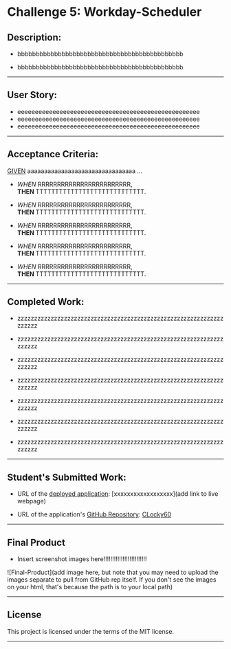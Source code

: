 # Challenge 5: Workday-Scheduler

## Description:
* bbbbbbbbbbbbbbbbbbbbbbbbbbbbbbbbbbbbbbbbbbbbb

* bbbbbbbbbbbbbbbbbbbbbbbbbbbbbbbbbbbbbbbbbbbbb

___

## User Story:
* eeeeeeeeeeeeeeeeeeeeeeeeeeeeeeeeeeeeeeeeeeeeeeeeeeee
* eeeeeeeeeeeeeeeeeeeeeeeeeeeeeeeeeeeeeeeeeeeeeeeeeeee
* eeeeeeeeeeeeeeeeeeeeeeeeeeeeeeeeeeeeeeeeeeeeeeeeeeee

___

## Acceptance Criteria:
<u>GIVEN</u> aaaaaaaaaaaaaaaaaaaaaaaaaaaaaaaa ...

* <i>WHEN </i>RRRRRRRRRRRRRRRRRRRRRRRR,
<br><b>THEN </b>TTTTTTTTTTTTTTTTTTTTTTTTTTTT.

* <i>WHEN </i>RRRRRRRRRRRRRRRRRRRRRRRR,
<br><b>THEN </b>TTTTTTTTTTTTTTTTTTTTTTTTTTTT.

* <i>WHEN </i>RRRRRRRRRRRRRRRRRRRRRRRR,
<br><b>THEN </b>TTTTTTTTTTTTTTTTTTTTTTTTTTTT.

* <i>WHEN </i>RRRRRRRRRRRRRRRRRRRRRRRR,
<br><b>THEN </b>TTTTTTTTTTTTTTTTTTTTTTTTTTTT.

* <i>WHEN </i>RRRRRRRRRRRRRRRRRRRRRRRR,
<br><b>THEN </b>TTTTTTTTTTTTTTTTTTTTTTTTTTTT.

___

## Completed Work:
* zzzzzzzzzzzzzzzzzzzzzzzzzzzzzzzzzzzzzzzzzzzzzzzzzzzzzzzzzzzzzzzzzzzz

* zzzzzzzzzzzzzzzzzzzzzzzzzzzzzzzzzzzzzzzzzzzzzzzzzzzzzzzzzzzzzzzzzzzz

* zzzzzzzzzzzzzzzzzzzzzzzzzzzzzzzzzzzzzzzzzzzzzzzzzzzzzzzzzzzzzzzzzzzz

* zzzzzzzzzzzzzzzzzzzzzzzzzzzzzzzzzzzzzzzzzzzzzzzzzzzzzzzzzzzzzzzzzzzz

* zzzzzzzzzzzzzzzzzzzzzzzzzzzzzzzzzzzzzzzzzzzzzzzzzzzzzzzzzzzzzzzzzzzz

* zzzzzzzzzzzzzzzzzzzzzzzzzzzzzzzzzzzzzzzzzzzzzzzzzzzzzzzzzzzzzzzzzzzz

* zzzzzzzzzzzzzzzzzzzzzzzzzzzzzzzzzzzzzzzzzzzzzzzzzzzzzzzzzzzzzzzzzzzz

___

## Student's Submitted Work:

* URL of the <u>deployed application</u>: [xxxxxxxxxxxxxxxxxx](add link to live webpage)


* URL of the application's <u>GitHub Repository</u>: [CLocky60](https://github.com/CLochstampfor60/C5-Workday-Scheduler)

___

## Final Product

* Insert screenshot images here!!!!!!!!!!!!!!!!!!!!!!!!!

![Final-Product](add image here, but note that you may need to upload the images separate to pull from GitHub rep itself.
		If you don't see the images on your html, that's because the path is to your local path)
___


## License
This project is licensed under the terms of the MIT license.

***

